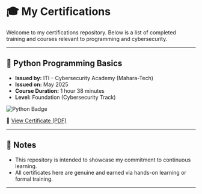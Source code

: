 # 🎓 My Certifications

Welcome to my certifications repository. Below is a list of completed training and courses relevant to programming and cybersecurity.

---

## 🐍 Python Programming Basics

- **Issued by:** ITI – Cybersecurity Academy (Mahara-Tech)
- **Issued on:** May 2025
- **Course Duration:** 1 hour 38 minutes
- **Level:** Foundation (Cybersecurity Track)

![Python Badge](https://github.com/MGamal-dev/certificates/blob/main/Python_Programming_Basics.png?raw=true)

📄 [View Certificate (PDF)](https://github.com/MGamal-dev/certificates/blob/main/Python_Certificate.pdf?raw=true)

---

## 📌 Notes
- This repository is intended to showcase my commitment to continuous learning.
- All certificates here are genuine and earned via hands-on learning or formal training.

---
